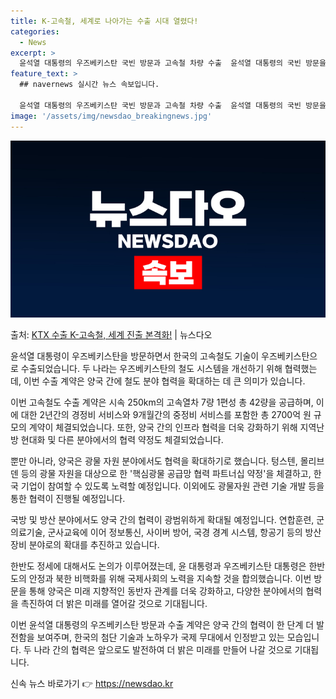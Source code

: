 ```yaml
---
title: K-고속철, 세계로 나아가는 수출 시대 열렸다!
categories:
  - News
excerpt: >
  윤석열 대통령의 우즈베키스탄 국빈 방문과 고속철 차량 수출  윤석열 대통령의 국빈 방문을 계기로 한국의 기술…
feature_text: >
  ## navernews 실시간 뉴스 속보입니다.

  윤석열 대통령의 우즈베키스탄 국빈 방문과 고속철 차량 수출  윤석열 대통령의 국빈 방문을 계기로 한국의 기술…
image: '/assets/img/newsdao_breakingnews.jpg'
---
```


![뉴스다오 속보](/assets/img/newsdao_breakingnews.jpg)

<p>출처: <a href="https://newsdao.kr/4259" rel="dofollow">KTX 수출 K-고속철, 세계 진출 본격화!</a> | 뉴스다오</p>

윤석열 대통령이 우즈베키스탄을 방문하면서 한국의 고속철도 기술이 우즈베키스탄으로 수출되었습니다. 두 나라는 우즈베키스탄의 철도 시스템을 개선하기 위해 협력했는데, 이번 수출 계약은 양국 간에 철도 분야 협력을 확대하는 데 큰 의미가 있습니다.

이번 고속철도 수출 계약은 시속 250km의 고속열차 7량 1편성 총 42량을 공급하며, 이에 대한 2년간의 경정비 서비스와 9개월간의 중정비 서비스를 포함한 총 2700억 원 규모의 계약이 체결되었습니다. 또한, 양국 간의 인프라 협력을 더욱 강화하기 위해 지역난방 현대화 및 다른 분야에서의 협력 약정도 체결되었습니다.

뿐만 아니라, 양국은 광물 자원 분야에서도 협력을 확대하기로 했습니다. 텅스텐, 몰리브덴 등의 광물 자원을 대상으로 한 '핵심광물 공급망 협력 파트너십 약정'을 체결하고, 한국 기업이 참여할 수 있도록 노력할 예정입니다. 이외에도 광물자원 관련 기술 개발 등을 통한 협력이 진행될 예정입니다.

국방 및 방산 분야에서도 양국 간의 협력이 광범위하게 확대될 예정입니다. 연합훈련, 군 의료기술, 군사교육에 이어 정보통신, 사이버 방어, 국경 경계 시스템, 항공기 등의 방산 장비 분야로의 확대를 추진하고 있습니다.

한반도 정세에 대해서도 논의가 이루어졌는데, 윤 대통령과 우즈베키스탄 대통령은 한반도의 안정과 북한 비핵화를 위해 국제사회의 노력을 지속할 것을 합의했습니다. 이번 방문을 통해 양국은 미래 지향적인 동반자 관계를 더욱 강화하고, 다양한 분야에서의 협력을 촉진하여 더 밝은 미래를 열어갈 것으로 기대됩니다.

이번 윤석열 대통령의 우즈베키스탄 방문과 수출 계약은 양국 간의 협력이 한 단계 더 발전함을 보여주며, 한국의 첨단 기술과 노하우가 국제 무대에서 인정받고 있는 모습입니다. 두 나라 간의 협력은 앞으로도 발전하여 더 밝은 미래를 만들어 나갈 것으로 기대됩니다. 

신속 뉴스 바로가기 👉 <a href="https://newsdao.kr" rel="dofollow">https://newsdao.kr</a>


